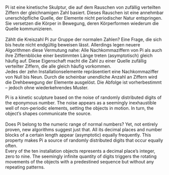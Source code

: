 <!--
title: Pi
title_translate: 
date: 07-2022
links: https://robinwoern.com/pi
list: MDF-Platten, Stahlrohe, Buchenholzringe, maßgefertigte Servomotoren und Software, Arduino, 450 x 45 x 175 cm
list_translate: MDF boards, steel tubes, beechwood loops, custom servo motors and software, Arduino, 68.9 x 117.2 x 17.7 in
jobs: Konzept: Robin Woern; Entwicklung: Niklas Thran
jobs_translate: Concept: Robin Woern; Development: Niklas Thran
publishing: 
-->
<div><p>Pi ist eine kinetische Skulptur, die auf dem Rauschen von zufällig verteilten Ziffern der
gleichnamigen Zahl basiert. Dieses Rauschen ist eine annehmbar unerschöpfliche Quelle, der Elemente nicht periodischer Natur entspringen. Sie versetzen die Körper in Bewegung, deren Körperformen wiederum die Quelle kommunizieren.<br><br>
Zählt die Kreiszahl Pi zur Gruppe der normalen Zahlen? Eine Frage, die sich bis heute nicht endgültig beweisen lässt. Allerdings legen neuere Algorithmen diese Vermutung nahe: Alle Nachkommaziffern von Pi als auch ihre Ziffernblöcke einer bestimmten Länge treten (asymptotisch) gleich häufig auf. Diese Eigenschaft macht die Zahl zu einer Quelle zufällig verteilter Ziffern, die alle gleich häufig vorkommen.<br>
Jedes der zehn Installationselemente repräsentiert eine Nachkommaziffer von Null bis Neun. Durch die scheinbar unendliche Anzahl an Ziffern wird die Drehbewegung der Elemente ausgelöst. Die Abfolge ist vorherbestimmt – jedoch ohne wiederkehrendes Muster.</p>
<p class="translate">Pi is a kinetic sculpture based on the noise of randomly distributed digits of the eponymous number. The noise appears as a seemingly inexhaustible well of non-periodic elements, setting the objects in motion. In turn, the object’s shapes communicate the source.<br><br>
Does Pi belong to the numeric range of normal numbers? Yet, not entirely proven, new algorithms suggest just that. All its decimal places and number blocks of a certain length appear (asymptotic) equally frequently. This property makes Pi a source of randomly distributed digits that occur equally often.<br>
Every of the ten installation objects represents a decimal place’s integer, zero to nine. The seemingly infinite quantity of digits triggers the rotating movements of the objects with a predestined sequence but without any repeating patterns.</p></div>